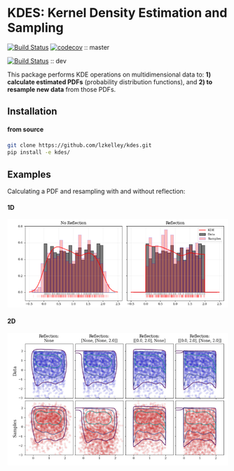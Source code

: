 # KDES: Kernel Density Estimation and Sampling

[![Build Status](https://travis-ci.org/lzkelley/kdes.svg?branch=master)](https://travis-ci.org/lzkelley/kdes)
[![codecov](https://codecov.io/gh/lzkelley/kdes/branch/master/graph/badge.svg)](https://codecov.io/gh/lzkelley/kdes)
:: master

[![Build Status](https://travis-ci.org/lzkelley/kdes.svg?branch=dev)](https://travis-ci.org/lzkelley/kdes)
:: dev

This package performs KDE operations on multidimensional data to: **1) calculate estimated PDFs** (probability distribution functions), and **2) to resample new data** from those PDFs.

## Installation

#### from source

```bash
git clone https://github.com/lzkelley/kdes.git
pip install -e kdes/
```


## Examples

Calculating a PDF and resampling with and without reflection:

#### 1D

![1D Samples with Reflection](docs/media/kde_1d_reflect.png)

#### 2D

![2D Samples with Reflection](docs/media/kde_2d_reflect.png)

